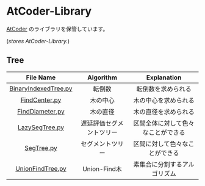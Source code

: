 # AtCoder-Library

[AtCoder](https://atcoder.jp/) のライブラリを保管しています。

(*stores AtCoder-Library.*)  

## Tree
|File Name|Algorithm|Explanation|
|:--:|:--:|:--:|
|[BinaryIndexedTree.py](BinaryIndexedTree.py)|転倒数|転倒数を求められる|
|[FindCenter.py](FindCenter.py)|木の中心|木の中心を求められる|
|[FindDiameter.py](FindDiameter.py)|木の直径|木の直径を求められる|
|[LazySegTree.py](LazySegTree.py)|遅延評価セグメントツリー|区間全体に対して色々なことができる|
|[SegTree.py](SegTree.py)|セグメントツリー|区間に対して色々なことができる|
|[UnionFindTree.py](UnionFindTree.py)|Union-Find木|素集合に分割するアルゴリズム|
